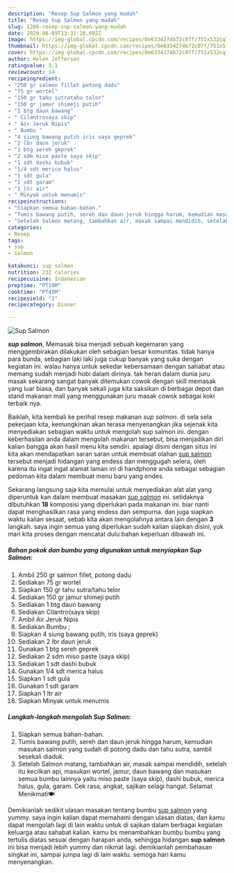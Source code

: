 ```yaml
---
description: "Resep Sup Salmon yang mudah"
title: "Resep Sup Salmon yang mudah"
slug: 1266-resep-sup-salmon-yang-mudah
date: 2020-08-09T13:31:20.692Z
image: https://img-global.cpcdn.com/recipes/0e6334274b72c07f/751x532cq70/sup-salmon-foto-resep-utama.jpg
thumbnail: https://img-global.cpcdn.com/recipes/0e6334274b72c07f/751x532cq70/sup-salmon-foto-resep-utama.jpg
cover: https://img-global.cpcdn.com/recipes/0e6334274b72c07f/751x532cq70/sup-salmon-foto-resep-utama.jpg
author: Helen Jefferson
ratingvalue: 3.1
reviewcount: 14
recipeingredient:
- "250 gr salmon fillet potong dadu"
- "75 gr wortel"
- "150 gr tahu sutratahu telor"
- "150 gr jamur shimeji putih"
- "1 btg daun bawang"
- " Cilantrosaya skip"
- " Air Jeruk Nipis"
- " Bumbu "
- "4 siung bawang putih iris saya geprek"
- "2 lbr daun jeruk"
- "1 btg sereh geprek"
- "2 sdm miso paste saya skip"
- "1 sdt dashi bubuk"
- "1/4 sdt merica halus"
- "1 sdt gula"
- "1 sdt garam"
- "1 ltr air"
- " Minyak untuk menumis"
recipeinstructions:
- "Siapkan semua bahan-bahan."
- "Tumis bawang putih, sereh dan daun jeruk hingga harum, kemudian masukan salmon yang sudah di potong dadu dan tahu sutra, sambil sesekali diaduk."
- "Setelah Salmon matang, tambahkan air, masak sampai mendidih, setelah itu kecilkan api, masukan wortel, jamur, daun bawang dan masukan semua bumbu lainnya yaitu miso paste (saya skip), dashi bubuk, merica halus, gula, garam. Cek rasa, angkat, sajikan selagi hangat. Selamat Menikmati🍽️"
categories:
- Resep
tags:
- sup
- salmon

katakunci: sup salmon 
nutrition: 232 calories
recipecuisine: Indonesian
preptime: "PT19M"
cooktime: "PT45M"
recipeyield: "2"
recipecategory: Dinner

---
```



![Sup Salmon](https://img-global.cpcdn.com/recipes/0e6334274b72c07f/751x532cq70/sup-salmon-foto-resep-utama.jpg)

<b><i>sup salmon</i></b>, Memasak bisa menjadi sebuah kegemaran yang menggembirakan dilakukan oleh sebagian besar komunitas. tidak hanya para bunda, sebagian laki laki juga cukup banyak yang suka dengan kegiatan ini. walau hanya untuk sekedar kebersamaan dengan sahabat atau memang sudah menjadi hobi dalam dirinya. tak heran dalam dunia juru masak sekarang sangat banyak ditemukan cowok dengan skill memasak yang luar biasa, dan banyak sekali juga kita saksikan di berbagai depot dan stand makanan mall yang menggunakan juru masak cowok sebagai koki terbaik nya.

Baiklah, kita kembali ke perihal resep makanan <i>sup salmon</i>. di sela sela pekerjaan kita, kemungkinan akan terasa menyenangkan jika sejenak kita menyediakan sebagian waktu untuk mengolah sup salmon ini. dengan keberhasilan anda dalam mengolah makanan tersebut, bisa menjadikan diri kalian bangga akan hasil menu kita sendiri. apalagi disini dengan situs ini kita akan mendapatkan saran saran untuk membuat olahan <u>sup salmon</u> tersebut menjadi hidangan yang endess dan menggugah selera, oleh karena itu ingat ingat alamat laman ini di handphone anda sebagai sebagian pedoman kita dalam membuat menu baru yang endes.




Sekarang langsung saja kita memulai untuk menyediakan alat alat yang diperuntuk kan dalam membuat masakan <u><i>sup salmon</i></u> ini. setidaknya dibutuhkan <b>18</b> komposisi yang diperlukan pada makanan ini. biar nanti dapat menghasilkan rasa yang endess dan sempurna. dan juga siapkan waktu kalian sesaat, sebab kita akan mengolahnya antara lain dengan <b>3</b> langkah. saya ingin semua yang diperlukan sudah kalian siapkan disini, yuk mari kita proses dengan mencatat dulu bahan keperluan dibawah ini.

<!--inarticleads1-->

##### Bahan pokok dan bumbu yang digunakan untuk menyiapkan Sup Salmon:

1. Ambil 250 gr salmon fillet, potong dadu
1. Sediakan 75 gr wortel
1. Siapkan 150 gr tahu sutra/tahu telor
1. Sediakan 150 gr jamur shimeji putih
1. Sediakan 1 btg daun bawang
1. Sediakan  Cilantro(saya skip)
1. Ambil  Air Jeruk Nipis
1. Sediakan  Bumbu ;
1. Siapkan 4 siung bawang putih, iris (saya geprek)
1. Sediakan 2 lbr daun jeruk
1. Gunakan 1 btg sereh geprek
1. Sediakan 2 sdm miso paste (saya skip)
1. Sediakan 1 sdt dashi bubuk
1. Gunakan 1/4 sdt merica halus
1. Siapkan 1 sdt gula
1. Gunakan 1 sdt garam
1. Siapkan 1 ltr air
1. Siapkan  Minyak untuk menumis




<!--inarticleads2-->

##### Langkah-langkah mengolah Sup Salmon:

1. Siapkan semua bahan-bahan.
1. Tumis bawang putih, sereh dan daun jeruk hingga harum, kemudian masukan salmon yang sudah di potong dadu dan tahu sutra, sambil sesekali diaduk.
1. Setelah Salmon matang, tambahkan air, masak sampai mendidih, setelah itu kecilkan api, masukan wortel, jamur, daun bawang dan masukan semua bumbu lainnya yaitu miso paste (saya skip), dashi bubuk, merica halus, gula, garam. Cek rasa, angkat, sajikan selagi hangat. Selamat Menikmati🍽️




Demikianlah sedikit ulasan masakan tentang bumbu <u>sup salmon</u> yang yummy. saya ingin kalian dapat memahami dengan ulasan diatas, dan kamu dapat mengolah lagi di lain waktu untuk di sajikan dalam berbagai kegiatan keluarga atau sahabat kalian. kamu bs menambahkan bumbu bumbu yang tertulis diatas sesuai dengan harapan anda, sehingga hidangan <b>sup salmon</b> ini bisa menjadi lebih yummy dan nikmat lagi. demikianlah pembahasan singkat ini, sampai jumpa lagi di lain waktu. semoga hari kamu menyenangkan.
